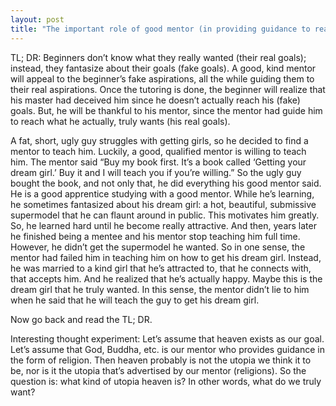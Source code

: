 ```yaml
---
layout: post
title: "The important role of good mentor (in providing guidance to reach our real goals)"
---
```


TL; DR: Beginners don’t know what they really wanted (their real goals); instead, they fantasize about their goals (fake goals). A good, kind mentor will appeal to the beginner’s fake aspirations, all the while guiding them to their real aspirations. Once the tutoring is done, the beginner will realize that his master had deceived him since he doesn’t actually reach his (fake) goals. But, he will be thankful to his mentor, since the mentor had guide him to reach what he actually, truly wants (his real goals).

A fat, short, ugly guy struggles with getting girls, so he decided to find a mentor to teach him. Luckily, a good, qualified mentor is willing to teach him. The mentor said “Buy my book first. It’s a book called ‘Getting your dream girl.’ Buy it and I will teach you if you’re willing.” So the ugly guy bought the book, and not only that, he did everything his good mentor said. He is a good apprentice studying with a good mentor. While he’s learning, he sometimes fantasized about his dream girl: a hot, beautiful, submissive supermodel that he can flaunt around in public. This motivates him greatly. So, he learned hard until he become really attractive. And then, years later he finished being a mentee and his mentor stop teaching him full time. However, he didn’t get the supermodel he wanted. So in one sense, the mentor had failed him in teaching him on how to get his dream girl. Instead, he was married to a kind girl that he’s attracted to, that he connects with, that accepts him. And he realized that he’s actually happy. Maybe this is the dream girl that he truly wanted. In this sense, the mentor didn’t lie to him when he said that he will teach the guy to get his dream girl.

Now go back and read the TL; DR.

Interesting thought experiment: Let’s assume that heaven exists as our goal. Let’s assume that God, Buddha, etc. is our mentor who provides guidance in the form of religion. Then heaven probably is not the utopia we think it to be, nor is it the utopia that’s advertised by our mentor (religions). So the question is: what kind of utopia heaven is? In other words, what do we truly want?
